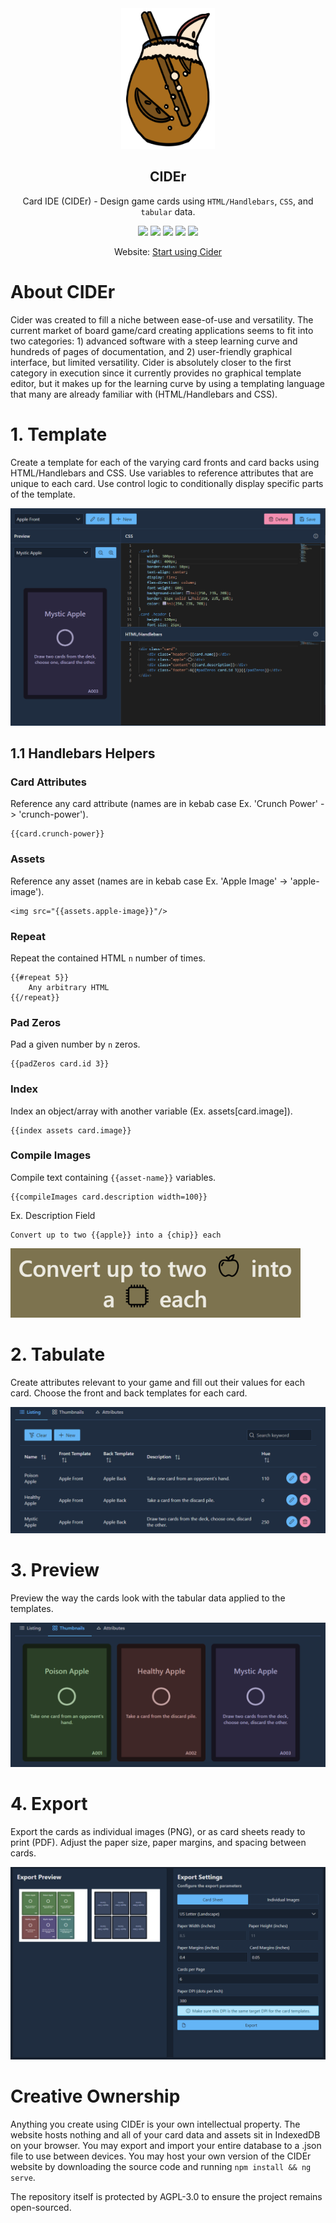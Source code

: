 <div align="center">

<img src="docs/assets/cider-logo-374.png" width=150px>

## CIDEr
Card IDE (CIDEr) - Design game cards using `HTML/Handlebars`, `CSS`, and `tabular` data.

[![][license]][license-url] 
[![][stars]][gh-url]
[![][release]][gh-url]
[![][last-commit]][gh-url]
[![][website]][pages-url]

Website: [Start using Cider][pages-url]

</div>

# About CIDEr
Cider was created to fill a niche between ease-of-use and versatility. The current market of board game/card creating applications seems to fit
into two categories: 1) advanced software with a steep learning curve and hundreds of pages of documentation, and 2) user-friendly graphical interface, but limited versatility. Cider is absolutely closer to the first category in execution since it currently provides no graphical template editor, but it makes up for the learning curve by using a templating language that many are already familiar with (HTML/Handlebars and CSS).

# 1. Template
Create a template for each of the varying card fronts and card backs using
HTML/Handlebars and CSS. Use variables to reference attributes that
are unique to each card. Use control logic to conditionally display
specific parts of the template.

![screen-1]

## 1.1 Handlebars Helpers

### Card Attributes
Reference any card attribute (names are in kebab case 
Ex. 'Crunch Power' -> 'crunch-power').

    {{card.crunch-power}}

### Assets
Reference any asset (names are in kebab case 
Ex. 'Apple Image' -> 'apple-image').

    <img src="{{assets.apple-image}}"/>

### Repeat
Repeat the contained HTML `n` number of times.

    {{#repeat 5}}
        Any arbitrary HTML
    {{/repeat}}

### Pad Zeros
Pad a given number by `n` zeros.

    {{padZeros card.id 3}}

### Index
Index an object/array with another variable (Ex. assets[card.image]).

    {{index assets card.image}}

### Compile Images
Compile text containing `{{asset-name}}` variables.

    {{compileImages card.description width=100}}

Ex. Description Field

    Convert up to two {{apple}} into a {chip}} each

![image-1]


# 2. Tabulate
Create attributes relevant to your game and fill out their values for each
card.  Choose the front and back templates for each card.

![screen-2]

# 3. Preview
Preview the way the cards look with the tabular data applied to the templates.

![screen-3]

# 4. Export
Export the cards as individual images (PNG), or as card sheets ready to print (PDF). Adjust the paper size, paper margins, and spacing between cards.

![screen-4]

# Creative Ownership
Anything you create using CIDEr is your own intellectual property.
The website hosts nothing and all of your card data and assets sit
in IndexedDB on your browser. You may export and import your entire
database to a .json file to use between devices. You may host your own
version of the CIDEr website by downloading the source code and running `npm install && ng serve`.

The repository itself is protected by AGPL-3.0 to ensure the project remains open-sourced.


[last-commit]: https://img.shields.io/github/last-commit/oatear/cider
[license]: https://badgen.net/github/license/oatear/cider
[stars]: https://badgen.net/github/stars/oatear/cider
[release]: https://badgen.net/github/release/oatear/cider
[website]: https://img.shields.io/website?down_color=red&down_message=offline&up_color=green&up_message=online&url=https%3A%2F%2Foatear.github.io%2Fcider
[logo-url]: docs/assets/cider-logo-80.png
[screen-1]: cider-app/src/assets/screen-1.png
[screen-2]: cider-app/src/assets/screen-2.png
[screen-3]: cider-app/src/assets/screen-3.png
[screen-4]: cider-app/src/assets/screen-4.png
[image-1]: cider-app/src/assets/image-1.png
[gh-url]: https://github.com/oatear/cider
[license-url]: https://github.com/oatear/cider/blob/master/LICENSE.md
[pages-url]: https://oatear.github.io/cider